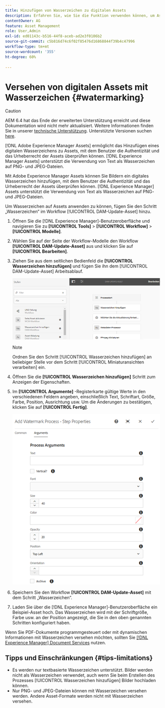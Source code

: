 ```yaml
---
title: Hinzufügen von Wasserzeichen zu digitalen Assets
description: Erfahren Sie, wie Sie die Funktion verwenden können, um Assets digitale Wasserzeichen hinzuzufügen.
contentOwner: AG
feature: Asset Management
role: User,Admin
exl-id: ed01143c-b516-44f8-aceb-ad2e3f0106b2
source-git-commit: c5b816d74c6f02f85476d16868844f39b4c47996
workflow-type: tm+mt
source-wordcount: '355'
ht-degree: 60%

---
```


# Versehen von digitalen Assets mit Wasserzeichen {#watermarking}

>[!CAUTION]
>
>AEM 6.4 hat das Ende der erweiterten Unterstützung erreicht und diese Dokumentation wird nicht mehr aktualisiert. Weitere Informationen finden Sie in unserer [technische Unterstützung](https://helpx.adobe.com/de/support/programs/eol-matrix.html). Unterstützte Versionen suchen [here](https://experienceleague.adobe.com/docs/?lang=de).

[!DNL Adobe Experience Manager Assets] ermöglicht das Hinzufügen eines digitalen Wasserzeichens zu Assets, mit dem Benutzer die Authentizität und das Urheberrecht der Assets überprüfen können. [!DNL Experience Manager Assets] unterstützt die Verwendung von Text als Wasserzeichen auf PNG- und JPEG-Dateien.

Mit Adobe Experience Manager Assets können Sie Bildern ein digitales Wasserzeichen hinzufügen, mit dem Benutzer die Authentizität und das Urheberrecht der Assets überprüfen können. [!DNL Experience Manager] Assets unterstützt die Verwendung von Text als Wasserzeichen auf PNG- und JPEG-Dateien.

Um Wasserzeichen auf Assets anwenden zu können, fügen Sie den Schritt „Wasserzeichen“ im Workflow [!UICONTROL DAM-Update-Asset] hinzu.

1. Öffnen Sie die [!DNL Experience Manager]-Benutzeroberfläche und navigieren Sie zu **[!UICONTROL Tools]** > **[!UICONTROL Workflow]** > **[!UICONTROL Modelle]**.
1. Wählen Sie auf der Seite der Workflow-Modelle den Workflow **[!UICONTROL DAM-Update-Asset]** aus und klicken Sie auf **[!UICONTROL Bearbeiten]**.

1. Ziehen Sie aus dem seitlichen Bedienfeld die **[!UICONTROL Wasserzeichen hinzufügen]** und fügen Sie ihn dem [!UICONTROL DAM-Update-Asset] Arbeitsablauf.

   ![Ziehen Sie den Schritt &quot;Wasserzeichen hinzufügen&quot;in den Workflow &quot;DAM-Update-Asset&quot;](assets/add_watermark_step_aem_assets.png)

   >[!NOTE]
   >
   >Ordnen Sie den Schritt [!UICONTROL Wasserzeichen hinzufügen] an beliebiger Stelle vor dem Schritt [!UICONTROL Miniaturansichten verarbeiten] ein.

1. Öffnen Sie die **[!UICONTROL Wasserzeichen hinzufügen]** Schritt zum Anzeigen der Eigenschaften.
1. Im **[!UICONTROL Argumente]** -Registerkarte gültige Werte in den verschiedenen Feldern angeben, einschließlich Text, Schriftart, Größe, Farbe, Position, Ausrichtung usw. Um die Änderungen zu bestätigen, klicken Sie auf **[!UICONTROL Fertig]**.

   ![Geben Sie die Argumente im Schritt &quot;Wasserzeichen hinzufügen&quot;in Assets an](assets/arguments_add_watermark_aem_assets.png)

1. Speichern Sie den Workflow **[!UICONTROL DAM-Update-Asset]** mit dem Schritt „Wasserzeichen“.
1. Laden Sie über die [!DNL Experience Manager]-Benutzeroberfläche ein Beispiel-Asset hoch. Das Wasserzeichen wird mit der Schriftgröße, Farbe usw. an der Position angezeigt, die Sie in den oben genannten Schritten konfiguriert haben.

Wenn Sie PDF-Dokumente programmgesteuert oder mit dynamischen Informationen mit Wasserzeichen versehen möchten, sollten Sie [[!DNL Experience Manager]  Document Services](/help/forms/using/overview-aem-document-services.md) nutzen.

## Tipps und Einschränkungen {#tips-limitations}

* Es werden nur textbasierte Wasserzeichen unterstützt. Bilder werden nicht als Wasserzeichen verwendet, auch wenn Sie beim Erstellen des Prozesses [!UICONTROL Wasserzeichen hinzufügen] Bilder hochladen können.
* Nur PNG- und JPEG-Dateien können mit Wasserzeichen versehen werden. Andere Asset-Formate werden nicht mit Wasserzeichen versehen.
